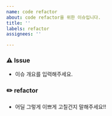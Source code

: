 ```yaml
---
name: code refactor
about: code refactor을 위한 이슈입니다.
title: ''
labels: refactor
assignees: ''

---
```

### ⚠️ Issue
- 이슈 개요를 입력해주세요.

### ✏️ refactor
- 어딜 그렇게 이쁘게 고칠건지 말해주세요!!
